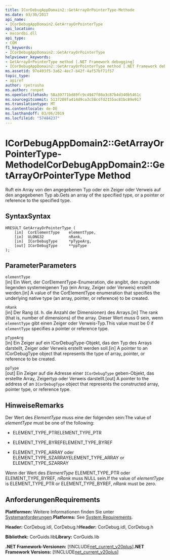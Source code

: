 ```yaml
---
title: ICorDebugAppDomain2::GetArrayOrPointerType-Methode
ms.date: 03/30/2017
api_name:
- ICorDebugAppDomain2.GetArrayOrPointerType
api_location:
- mscordbi.dll
api_type:
- COM
f1_keywords:
- ICorDebugAppDomain2::GetArrayOrPointerType
helpviewer_keywords:
- GetArrayOrPointerType method [.NET Framework debugging]
- ICorDebugAppDomain2::GetArrayOrPointerType method [.NET Framework debugging]
ms.assetid: 97e493f5-3a62-4ec7-b42f-4af57bf71f57
topic_type:
- apiref
author: rpetrusha
ms.author: ronpet
ms.openlocfilehash: 58a39771bd89fc9c4947f80a3c87b4d340b5461c
ms.sourcegitcommit: 5137208fa414d9ca3c58cdfd2155ac81bc89e917
ms.translationtype: MT
ms.contentlocale: de-DE
ms.lasthandoff: 03/06/2019
ms.locfileid: "57484237"
---
```

# <a name="icordebugappdomain2getarrayorpointertype-method"></a><span data-ttu-id="68050-102">ICorDebugAppDomain2::GetArrayOrPointerType-Methode</span><span class="sxs-lookup"><span data-stu-id="68050-102">ICorDebugAppDomain2::GetArrayOrPointerType Method</span></span>
<span data-ttu-id="68050-103">Ruft ein Array von den angegebenen Typ oder ein Zeiger oder Verweis auf den angegebenen Typ ab.</span><span class="sxs-lookup"><span data-stu-id="68050-103">Gets an array of the specified type, or a pointer or reference to the specified type.</span></span>  
  
## <a name="syntax"></a><span data-ttu-id="68050-104">Syntax</span><span class="sxs-lookup"><span data-stu-id="68050-104">Syntax</span></span>  
  
```  
HRESULT GetArrayOrPointerType (  
    [in]  CorElementType    elementType,  
    [in]  ULONG32           nRank,  
    [in]  ICorDebugType     *pTypeArg,  
    [out] ICorDebugType     **ppType  
);  
```  
  
## <a name="parameters"></a><span data-ttu-id="68050-105">Parameter</span><span class="sxs-lookup"><span data-stu-id="68050-105">Parameters</span></span>  
 `elementType`  
 <span data-ttu-id="68050-106">[in] Ein Wert, der CorElementType-Enumeration, die angibt, den zugrunde liegenden systemeigenen Typ (ein Array, Zeiger oder Verweis) erstellt werden.</span><span class="sxs-lookup"><span data-stu-id="68050-106">[in] A value of the CorElementType enumeration that specifies the underlying native type (an array, pointer, or reference) to be created.</span></span>  
  
 `nRank`  
 <span data-ttu-id="68050-107">[in] Der Rang (d. h. die Anzahl der Dimensionen) des Arrays.</span><span class="sxs-lookup"><span data-stu-id="68050-107">[in] The rank (that is, number of dimensions) of the array.</span></span> <span data-ttu-id="68050-108">Dieser Wert muss 0 sein, wenn `elementType` gibt einen Zeiger oder Verweis-Typ.</span><span class="sxs-lookup"><span data-stu-id="68050-108">This value must be 0 if `elementType` specifies a pointer or reference type.</span></span>  
  
 `pTypeArg`  
 <span data-ttu-id="68050-109">[in] Ein Zeiger auf ein ICorDebugType-Objekt, das den Typ des Arrays darstellt, Zeiger oder Verweis erstellt werden soll.</span><span class="sxs-lookup"><span data-stu-id="68050-109">[in] A pointer to an ICorDebugType object that represents the type of array, pointer, or reference to be created.</span></span>  
  
 `ppType`  
 <span data-ttu-id="68050-110">[out] Ein Zeiger auf die Adresse einer `ICorDebugType` geben-Objekt, das erstellte Array, Zeigertyp oder Verweis darstellt.</span><span class="sxs-lookup"><span data-stu-id="68050-110">[out] A pointer to the address of an `ICorDebugType` object that represents the constructed array, pointer type, or reference type.</span></span>  
  
## <a name="remarks"></a><span data-ttu-id="68050-111">Hinweise</span><span class="sxs-lookup"><span data-stu-id="68050-111">Remarks</span></span>  
 <span data-ttu-id="68050-112">Der Wert des *ElementType* muss eine der folgenden sein:</span><span class="sxs-lookup"><span data-stu-id="68050-112">The value of *elementType* must be one of the following:</span></span>  
  
-   <span data-ttu-id="68050-113">ELEMENT_TYPE_PTR</span><span class="sxs-lookup"><span data-stu-id="68050-113">ELEMENT_TYPE_PTR</span></span>  
  
-   <span data-ttu-id="68050-114">ELEMENT_TYPE_BYREF</span><span class="sxs-lookup"><span data-stu-id="68050-114">ELEMENT_TYPE_BYREF</span></span>  
  
-   <span data-ttu-id="68050-115">ELEMENT_TYPE_ARRAY oder ELEMENT_TYPE_SZARRAY</span><span class="sxs-lookup"><span data-stu-id="68050-115">ELEMENT_TYPE_ARRAY or ELEMENT_TYPE_SZARRAY</span></span>  
  
 <span data-ttu-id="68050-116">Wenn der Wert des *ElementType* ELEMENT_TYPE_PTR oder ELEMENT_TYPE_BYREF, *nRank* muss NULL sein.</span><span class="sxs-lookup"><span data-stu-id="68050-116">If the value of *elementType* is ELEMENT_TYPE_PTR or ELEMENT_TYPE_BYREF, *nRank* must be zero.</span></span>  
  
## <a name="requirements"></a><span data-ttu-id="68050-117">Anforderungen</span><span class="sxs-lookup"><span data-stu-id="68050-117">Requirements</span></span>  
 <span data-ttu-id="68050-118">**Plattformen:** Weitere Informationen finden Sie unter [Systemanforderungen](../../../../docs/framework/get-started/system-requirements.md).</span><span class="sxs-lookup"><span data-stu-id="68050-118">**Platforms:** See [System Requirements](../../../../docs/framework/get-started/system-requirements.md).</span></span>  
  
 <span data-ttu-id="68050-119">**Header:** CorDebug.idl, CorDebug.h</span><span class="sxs-lookup"><span data-stu-id="68050-119">**Header:** CorDebug.idl, CorDebug.h</span></span>  
  
 <span data-ttu-id="68050-120">**Bibliothek:** CorGuids.lib</span><span class="sxs-lookup"><span data-stu-id="68050-120">**Library:** CorGuids.lib</span></span>  
  
 <span data-ttu-id="68050-121">**.NET Framework-Versionen:** [!INCLUDE[net_current_v20plus](../../../../includes/net-current-v20plus-md.md)]</span><span class="sxs-lookup"><span data-stu-id="68050-121">**.NET Framework Versions:** [!INCLUDE[net_current_v20plus](../../../../includes/net-current-v20plus-md.md)]</span></span>
